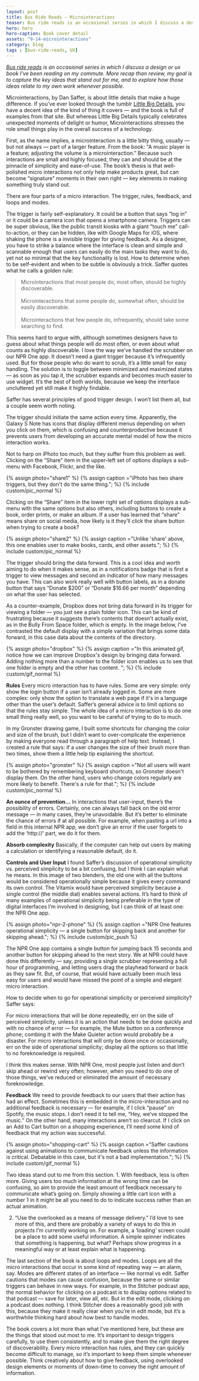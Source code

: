 ```yaml
---
layout: post
title: Bus Ride Reads — Microinteractions
teaser: Bus ride reads is an occasional series in which I discuss a design or ux book I've been reading on my commute. In this post, I'll talk about Microinteractions, a book by Dan Saffer about little details that play an outsized role.
hero: hero
hero-caption: Book cover detail
assets: "9-14-microinteractions"
category: blog
tags : [bus-ride-reads, UX]
---
```

<p style="font-style: italic;"><a href="/tag/bus-ride-reads/">Bus ride reads</a> is an occasional series in which I discuss a design or ux book I've been reading on my commute. More recap than review, my goal is to capture the key ideas that stand out for me, and to explore how those ideas relate to my own work whenever possible. </p>

Microinteractions, by Dan Saffer, is about little details that make a huge difference. If you’ve ever looked through the tumblr [Little Big Details](http://littlebigdetails.com/), you have a decent idea of the kind of thing it covers — and the book is full of examples from that site. But whereas Little Big Details typically celebrates unexpected moments of delight or humor, Microinteractions stresses the role small things play in the overall success of a technology. 

First, as the name implies, a microinteraction is a little bitty thing, usually — but not always — part of a larger feature. From the book: "A music player is a feature; adjusting the volume is a microinteraction.” Because such interactions are small and highly focused, they can and should be at the pinnacle of simplicity and ease-of-use. The book’s thesis is that well-polished micro interactions not only help make products great, but can become “signature” moments in their own right — key elements in making something truly stand out. 

There are four parts of a micro interaction. The trigger, rules, feedback, and loops and modes. 

The trigger is fairly self-explanatory. It could be a button that says “log in” or it could be a camera icon that opens a smartphone camera. Triggers can be super obvious, like the public transit kiosks with a giant “touch me” call-to-action, or they can be hidden, like with Google Maps for iOS, where shaking the phone is a invisible trigger for giving feedback. As a designer, you have to strike a balance where the interface is clean and simple and scannable enough that users can easily do the main tasks they want to do, yet not so minimal that the key functionality is  lost. How to determine when to be self-evident and when to be subtle is obviously a trick. Saffer quotes what he calls a golden rule:

<blockquote>Microinteractions that most people do, most often, should be highly discoverable.<br/><br/>
Microinteractions that some people do, somewhat often, should be easily discoverable.<br/><br/>
Microinteractions that few people do, infrequently, should take some searching to find.</blockquote>

This seems hard to argue with, although sometimes designers have to guess about what things people will do most often, or even about what counts as highly discoverable. I love the way we’ve handled the scrubber on our NPR One app. It doesn’t need a giant trigger because it’s infrequently used. But for those people who do want to scrub, it’s a little small for easy handling. The solution is to toggle between minimized and maximized states — as soon as you tap it, the scrubber expands and becomes much easier to use widget. It’s the best of both worlds, because we keep the interface uncluttered yet still make it highly findable. 

Saffer has several principles of good trigger design. I won’t list them all, but a couple seem worth noting.

The trigger should initiate the same action every time. Apparently, the Galaxy S Note has icons that display different menus  depending on when you click on them, which is confusing and counterproductive because it prevents users from developing an accurate mental model of how the micro interaction works.

Not to harp on iPhoto too much, but they suffer from this problem as well. Clicking on the “Share” item in the upper-left set of options displays a sub-menu with Facebook, Flickr, and the like. 

{% assign photo="share1" %}
{% assign caption ="iPhoto has two share triggers, but they don't do the same thing."; %}
{% include custom/pic_normal %}

Clicking on the “Share” item in the lower right set of options displays a sub-menu with the same options but also others, including buttons to create a book, order prints, or make an album. If a user has learned that “share” means share on social media, how likely is it they’ll click the share button when trying to create a book? 

{% assign photo="share2" %}
{% assign caption ="Unlike 'share' above, this one enables user to make books, cards, and other assets."; %}
{% include custom/pic_normal %}

The trigger should bring the data forward. This is a cool idea and worth aiming to do when it makes sense, as in a notifications badge that is first a trigger to view messages and second an indicator of how many messages you have. This can also work really well with button labels, as in a donate button that says  “Donate $200” or “Donate $16.66 per month” depending on what the user has selected.

As a counter-example, Dropbox does not bring data forward in its trigger for viewing a folder — you just see a plain folder icon. This can be kind of frustrating because it suggests there’s contents that doesn't actually exist, as in the Bully From Space folder, which is empty. In the image below, I’ve contrasted the default display with a simple variation that brings some data forward, in this case data about the contents of the directory.

{% assign photo="dropbox" %}
{% assign caption ="In this animated gif, notice how we can improve Dropbox's design by bringing data forward. Adding nothing more than a number to the folder icon enables us to see that one folder is empty and the other has content. "; %}
{% include custom/gif_normal %}

<strong>Rules</strong>
Every micro interaction has to have rules. Some are very simple: only show the login button if a user isn’t already logged in. Some are more complex: only show the option to translate a web page if it's in a language other than the user’s default. Saffer’s general advice is to limit options so that the rules stay simple. The whole idea of a micro interaction is to do one small thing really well, so you want to be careful of trying to do to much. 

In my Gronster drawing game, I built some shortcuts for changing the color and size of the brush, but I didn’t want to over-complicate the experience by making everyone read through a paragraph of help text. Instead, I created a rule that says: if a user changes the size of their brush more than two times, show them a little help tip explaining the shortcut. 

{% assign photo="gronster" %}
{% assign caption ="Not all users will want to be bothered by remembering  keyboard shortcuts, so Gronster doesn't display them. On the other hand, users who change colors regularly are more likely to benefit. There's a rule for that."; %}
{% include custom/pic_normal %}

<strong>An ounce of prevention...</strong>
In interactions that user-input, there’s the possibility of errors. Certainly, one can always fall back on the old error message — in many cases, they’re unavoidable. But it’s better to eliminate the chance of errors if at all possible. For example, when pasting a url into a field in this internal NPR app, we don’t give an error if the user forgets to add the ‘http://' part, we do it for them. 

<strong>Absorb complexity</strong> Basically, if the computer can help out users by making a calculation or identifying a reasonable default, do it. 

<strong>Controls and User Input</strong>
I found Saffer’s discussion of operational simplicity vs. perceived simplicity to be a bit confusing, but I think I can explain what he means. In this image of two blenders, the old one with all the buttons would be considered operationally simple because it gives every command its own control. The Vitamix would have perceived simplicity because a single control (the middle dial) enables several actions. It’s hard to think of many examples of operational simplicity being preferable in the type of digital interfaces I’m involved in designing, but I can think of at least one: the NPR One app.

{% assign photo="npr-2-phone" %}
{% assign caption ="NPR One features operational simplicity — a single button for skipping back and another for skipping ahead."; %}
{% include custom/pic_push %}

The NPR One app contains a single button for jumping back 15 seconds and another button for skipping ahead to the next story. We at NPR could have done this differently — say, providing a single scrubber representing a full hour of programming, and letting users drag the playhead forward or back as they saw fit. But, of course, that would have actually been much less easy for users and would have missed the point of a simple and elegant micro interaction. 

How to decide when to go for operational simplicity or perceived simplicity? Saffer says:

For micro interactions that will be done repeatedly, err on the side of perceived simplicity, unless it is an action that needs to be done quickly and with no chance of error — for example, the Mute button on a conference phone; combing it with the Make Quieter action would probably be a disaster. For micro interactions that will only be done once or occasionally, err on the side of operational simplicity; display all the options so that little to no foreknowledge is required.

I think this makes sense. With NPR One, most people just listen and don’t skip ahead or rewind very often; however, when you need to do one of those things, we’ve reduced or eliminated the amount of necessary foreknowledge.

<strong>Feedback</strong> We need to provide feedback to our users that their action has had an effect. Sometimes this is embedded in the micro-interaction and no additional feedback is necessary — for example, if I click “pause” on Spotify, the music stops. I don’t need it to tell me, “Hey, we’ve stopped the music.” On the other hand, many interactions aren’t so clearcut. If I click on an Add to Cart button on a shopping experience, I’ll need some kind of feedback that my action was successful. 

{% assign photo="shopping-cart" %}
{% assign caption ="Saffer cautions against using animations to communicate feedback unless the information is critical. Debatable in this case, but it's not a bad implementation."; %}
{% include custom/gif_normal %}

Two ideas stand out to me from this section. 1. With feedback, less is often more. Giving users too much information at the wrong time can be confusing, so aim to provide the least amount of feedback necessary to communicate what’s going on. Simply showing a little cart icon with a number 1 in it might be all you need to do to indicate success rather than an actual animation.

2. “Use the overlooked as a means of message delivery.” I’d love to see more of this, and there are probably a variety of ways to do this in projects I’m currently working on. For example, a ‘loading’ screen could be  a place to add some useful information. A simple spinner indicates that something is happening, but what? Perhaps show progress in a meaningful way or at least explain what is happening. 

The last section of the book is about loops and modes. Loops are all the micro interactions that occur in some kind of repeating way — an alarm, say. Modes are different states of an interface — like normal vs edit. Saffer cautions that modes can cause confusion, because the same or similar triggers can behave in new ways. For example, in the Stitcher podcast app, the normal behavior for clicking on a podcast is to display options related to that podcast — save for later, view all, etc. But in the edit mode, clicking on a podcast does nothing. I think Stitcher does a reasonably good job with this, because they make it really clear when you’re in edit mode, but it’s a worthwhile thinking hard about how best to handle modes. 

The book covers a lot more than what I’ve mentioned here, but these are the things that stood out most to me. It’s important to design triggers carefully, to use them consistently, and to make give them the right degree of discoverability. Every micro interaction has rules, and they can quickly become difficult to manage, so it’s important to keep them simple whenever possible. Think creatively about how to give feedback, using overlooked design elements or moments of down-time to convey the right amount of information.   